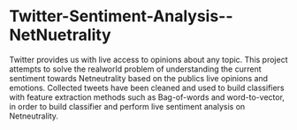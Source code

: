 # Twitter-Sentiment-Analysis--NetNuetrality
Twitter provides us with live access to opinions about any topic. This project attempts to solve the realworld problem of understanding the current sentiment towards Netneutrality based on the publics live opinions and emotions. Collected tweets have been cleaned and used to build classifiers with feature extraction methods such as Bag-of-words and word-to-vector, in order to build classifier and perform live sentiment analysis on Netneutrality.

